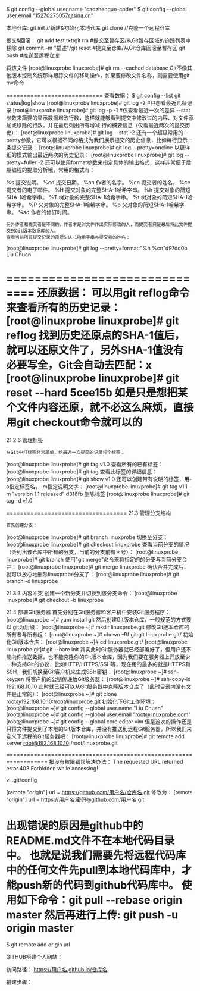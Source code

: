 $ git config --global user.name "caozhenguo-coder"
$ git config --global user.email "15270275057@sina.cn"

本地仓库:
git init		//新建&初始化本地仓库
git clone		//克隆一个远程仓库

提交&回滚：
git add	test.txt/git rm 	#提交至暂存区/从Git暂存区域的追踪列表中移除
git commit -m "描述"/git reset    #提交至仓库/从Git仓库回滚至暂存区
git push	   	#推送至远程仓库	

将该文件
[root@linuxprobe linuxprobe]# git rm --cached database
Git不像其他版本控制系统那样跟踪文件的移动操作，如果要修改文件名称，则需要使用git mv命令

============================
查看数据：
$ git config --list
git status|log|show
[root@linuxprobe linuxprobe]# git log -2    #只想看最近几条记录
[root@linuxprobe linuxprobe]# git log -p -1 #仅查看最近一次的差异
	--stat参数来简要的显示数据增改行数，这样就能够看到提交中修改过的内容、对文件添加或移除的行数，并在最后列出所有增减	行的概要信息（仅看最近两次的提交历史）：
[root@linuxprobe linuxprobe]# git log --stat -2
	还有一个超级常用的--pretty参数，它可以根据不同的格式为我们展示提交的历史信息，比如每行显示一条提交记录：
[root@linuxprobe linuxprobe]# git log --pretty=oneline
	以更详细的模式输出最近两次的历史记录：
[root@linuxprobe linuxprobe]# git log --pretty=fuller -2
	还可以使用format参数来指定具体的输出格式，这样非常便于后期编程的提取分析哦，常用的格式有：

%s	提交说明。
%cd	提交日期。
%an	作者的名字。
%cn	提交者的姓名。
%ce	提交者的电子邮件。
%H	提交对象的完整SHA-1哈希字串。
%h	提交对象的简短SHA-1哈希字串。
%T	树对象的完整SHA-1哈希字串。
%t	树对象的简短SHA-1哈希字串。
%P	父对象的完整SHA-1哈希字串。
%p	父对象的简短SHA-1哈希字串。
%ad	作者的修订时间。

	另外作者和提交者是不同的，作者才是对文件作出实际修改的人，而提交者只是最后将此文件提交到Git版本数据库的人。
	查看当前所有提交记录的简短SHA-1哈希字串与提交者的姓名：
[root@linuxprobe linuxprobe]# git log --pretty=format:"%h %cn"d97dd0b Liu Chuan

==============================
还原数据：
	可以用git reflog命令来查看所有的历史记录：
[root@linuxprobe linuxprobe]# git reflog
	找到历史还原点的SHA-1值后，就可以还原文件了，另外SHA-1值没有必要写全，Git会自动去匹配：x
[root@linuxprobe linuxprobe]# git reset --hard 5cee15b
	如是只是想把某个文件内容还原，就不必这么麻烦，直接用git checkout命令就可以的
==================================

21.2.6 管理标签

	在Git中打标签非常简单，给最近一次提交的记录打个标签：
[root@linuxprobe linuxprobe]# git tag v1.0
	查看所有的已有标签：
[root@linuxprobe linuxprobe]# git tag
	查看此标签的详细信息：
[root@linuxprobe linuxprobe]# git show v1.0
	还可以创建带有说明的标签，用-a指定标签名，-m指定说明文字：
[root@linuxprobe linuxprobe]# git tag v1.1 -m "version 1.1 released" d316fb
	删除标签
[root@linuxprobe linuxprobe]# git tag -d v1.0

===================================
21.3 管理分支结构

	首先创建分支：
[root@linuxprobe linuxprobe]# git branch linuxprobe
	切换至分支：
[root@linuxprobe linuxprobe]# git checkout linuxprobe
	查看当前分支的情况（会列出该仓库中所有的分支，当前的分支前有＊号）：
[root@linuxprobe linuxprobe]# git branch
	使用"git merge"命令来将指定的的分支与当前分支合并：
[root@linuxprobe linuxprobe]# git merge linuxprobe
	确认合并完成后，就可以放心地删除linuxprobe分支了：
[root@linuxprobe linuxprobe]# git branch -d linuxprobe

21.3.3 内容冲突
	创建一个新分支并切换到该分支命令：
[root@linuxprobe linuxprobe]# git checkout -b linuxprobe

21.4 部署Git服务器
	首先分别在Git服务器和客户机中安装Git服务程序：
[root@linuxprobe ~]# yum install git
	然后创建Git版本仓库，一般规范的方式要以.git为后缀：
[root@linuxprobe ~]# mkdir linuxprobe.git
	修改Git版本仓库的所有者与所有组：
[root@linuxprobe ~]# chown -Rf git:git linuxprobe.git/
	初始化Git版本仓库：
[root@linuxprobe ~]# cd linuxprobe.git/
[root@linuxprobe linuxprobe.git]# git --bare init
	其实此时Git服务器就已经部署好了，但用户还不能向你推送数据，也不能克隆你的Git版本仓库，因为我们要在服务器上开放至少	一种支持Git的协议，比如HTTP/HTTPS/SSH等，现在用的最多的就是HTTPS和SSH，我们切换至Git客户机来生成SSH密钥：
[root@linuxprobe ~]# ssh-keygen 
	将客户机的公钥传递给Git服务器：
[root@linuxprobe ~]# ssh-copy-id 192.168.10.10
	此时就已经可以从Git服务器中克隆版本仓库了（此时目录内没有文件是正常的）：
[root@linuxprobe ~]# git clone root@192.168.10.10:/root/linuxprobe.git
	初始化下Git工作环境：
[root@linuxprobe ~]# git config --global user.name "Liu Chuan"
[root@linuxprobe ~]# git config --global user.email "root@linuxprobe.com"
[root@linuxprobe ~]# git config --global core.editor vim
	但是这次的操作还是只将文件提交到了本地的Git版本仓库，并没有推送到远程Git服务器，所以我们来定义下远程的Git服务器吧：
[root@linuxprobe linuxprobe]# git remote add server root@192.168.10.10:/root/linuxprobe.git

==================================================================
报没有权限错误解决办法：
The requested URL returned error.403 Forbidden while accessing!

vi .git/config

[remote "origin"]
	url = https://github.com/用户名/仓库名.git
修改为：
[remote "origin"]
	url = https://用户名:密码@github.com/用户名.git

出现错误的原因是github中的README.md文件不在本地代码目录中。
也就是说我们需要先将远程代码库中的任何文件先pull到本地代码库中，才能push新的代码到github代码库中。
使用如下命令：git pull --rebase origin master
然后再进行上传: git push -u origin master
==================================================================

$ git remote add origin url


GITHUB搭建个人网站：

   访问路径：
	https://用户名.github.io/仓库名

   搭建步骤：




